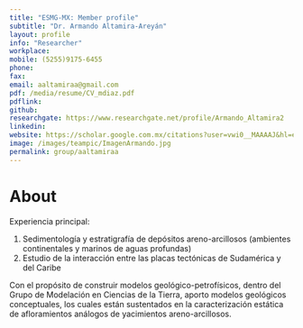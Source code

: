 ```yaml
---
title: "ESMG-MX: Member profile"
subtitle: "Dr. Armando Altamira-Areyán"
layout: profile
info: "Researcher"
workplace: 
mobile: (5255)9175-6455 
phone: 
fax: 
email: aaltamiraa@gmail.com
pdf: /media/resume/CV_mdiaz.pdf
pdflink: 
github: 
researchgate: https://www.researchgate.net/profile/Armando_Altamira2
linkedin: 
website: https://scholar.google.com.mx/citations?user=vwi0__MAAAAJ&hl=en&oi=ao
image: /images/teampic/ImagenArmando.jpg
permalink: group/aaltamiraa
---
```


# About 

 Experiencia principal:

1) Sedimentología y estratigrafía de depósitos areno-arcillosos (ambientes continentales y marinos de aguas profundas)
2) Estudio de la interacción entre las placas tectónicas de Sudamérica y del Caribe

Con el propósito de construir modelos geológico-petrofísicos, dentro del Grupo de Modelación en Ciencias de la Tierra, aporto modelos geológicos conceptuales, los cuales están sustentados en la caracterización estática de afloramientos análogos de yacimientos areno-arcillosos.

